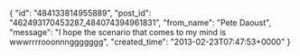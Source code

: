  {
   "id": "484133814955889",
   "post_id": "462493170453287_484074394961831",
   "from_name": "Pete Daoust",
   "message": "I hope the scenario that comes to my mind is wwwrrrrooonnnggggggg",
   "created_time": "2013-02-23T07:47:53+0000"
 }
